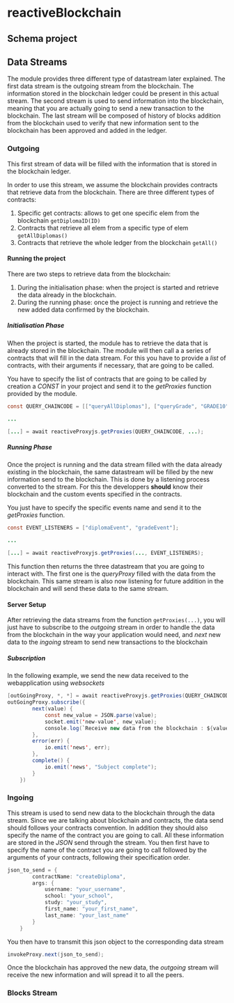 # reactiveBlockchain

## Schema project

## Data Streams
The module provides three different type of datastream later explained. The first data stream is the outgoing stream from the blockchain. The information stored in the blockchain ledger could be present in this actual stream. The second stream is used to send information into the blockchain, meaning that you are actually going to send a new transaction to the blockchain. The last stream will be composed of history of blocks addition from the blockchain used to verify that new information sent to the blockchain has been approved and added in the ledger.

### Outgoing
This first stream of data will be filled with the information that is stored in the blockchain ledger. 

In order to use this stream, we assume the blockchain provides contracts that retrieve data from the blockchain. There are three different types of contracts:
1. Specific get contracts: allows to get one specific elem from the blockchain `getDiplomaID(ID)`
2. Contracts that retrieve all elem from a specific type of elem `getAllDiplomas()`
3. Contracts that retrieve the whole ledger from the blockchain `getAll()`

#### Running the project
There are two steps to retrieve data from the blockchain:
1. During the initialisation phase: when the project is started and retrieve the data already in the blockchain.
2. During the running phase: once the project is running and retrieve the new added data confirmed by the blockchain.

##### Initialisation Phase
When the project is started, the module has to retrieve the data that is already stored in the blockchain. The module will then call a a series of contracts that will fill in the data stream. For this you have to provide a *list* of contracts, with their arguments if necessary, that are going to be called. 

You have to specify the list of contracts that are going to be called by creation a *CONST* in your project and send it to the *getProxies* function provided by the module. 

```java
const QUERY_CHAINCODE = [["queryAllDiplomas"], ["queryGrade", "GRADE10"], ["queryGrade", "GRADE56"]];

...

[...] = await reactiveProxyjs.getProxies(QUERY_CHAINCODE, ...);

```

##### Running Phase
Once the project is running and the data stream filled with the data already existing in the blockchain, the same datastream will be filled by the new information send to the blockchain. This is done by a listening process converted to the stream. For this the developpers **should** know their blockchain and the custom events specified in the contracts.

You just have to specify the specific events name and send it to the *getProxies* function.

```java
const EVENT_LISTENERS = ["diplomaEvent", "gradeEvent"];

...

[...] = await reactiveProxyjs.getProxies(..., EVENT_LISTENERS);

```

This function then returns the three datastream that you are going to interact with. The first one is the *queryProxy* filled with the data from the blockchain. This same stream is also now listening for future addition in the blockchain and will send these data to the same stream.

#### Server Setup
After retrieving the data streams from the function `getProxies(...)`, you will just have to subscribe to the *outgoing* stream in order to handle the data from the blockchain in the way your application would need, and *next* new data to the *ingoing* stream to send new transactions to the blockchain

##### Subscription
In the following example, we send the new data received to the webapplication using *websockets*

```java
[outGoingProxy, *, *] = await reactiveProxyjs.getProxies(QUERY_CHAINCODE, EVENT_LISTENERS);
outGoingProxy.subscribe({
		next(value) {
			const new_value = JSON.parse(value);
			socket.emit('new-value', new_value);
			console.log(`Receive new data from the blockchain : ${value}\n`)
		},
		error(err) {
			io.emit('news', err);
		},
		complete() {
			io.emit('news', "Subject complete");
		}
	})
```


### Ingoing
This stream is used to send new data to the blockchain through the data stream. Since we are talking about blockchain and contracts, the data send should follows your contracts convention. In addition they should also specify the name of the contract you are going to call. All these information are stored in the *JSON* send through the stream. You then first have to specify the name of the contract you are going to call followed by the arguments of your contracts, following their specification order.

```java
json_to_send = {
        contractName: "createDiploma",
        args: {
            username: "your_username",
            school: "your_school",
            study: "your_study",
            first_name: "your_first_name",
            last_name: "your_last_name"
        }
    }
```

You then have to transmit this json object to the corresponding data stream
```java
invokeProxy.next(json_to_send);
```

Once the blockchain has approved the new data, the *outgoing* stream will receive the new information and will spread it to all the peers.

### Blocks Stream
